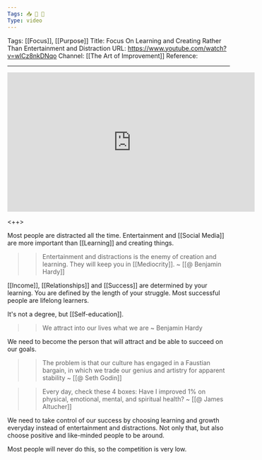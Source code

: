 ```yaml
---
Tags: 📥 🎥 🔴
Type: video
---
```


Tags: [[Focus]], [[Purpose]]
Title: Focus On Learning and Creating Rather Than Entertainment and Distraction
URL: https://www.youtube.com/watch?v=wlCz8nkDNqo
Channel: [[The Art of Improvement]]
Reference: 

---

<center>
	<iframe width="560" height="315" src="https://www.youtube.com/embed/wlCz8nkDNqo" frameborder="0" allow="accelerometer; autoplay; encrypted-media; gyroscope; picture-in-picture" allow-fullscreen></iframe>
</center>

<++>

Most people are distracted all the time. Entertainment and [[Social Media]] are more important than [[Learning]] and creating things.

>> Entertainment and distractions is the enemy of creation and learning. They will keep you in [[Mediocrity]].
>> ~ [[@ Benjamin Hardy]]

[[Income]], [[Relationships]] and [[Success]] are determined by your learning. You are defined by the length of your struggle. Most successful people are lifelong learners.

It's not a degree, but [[Self-education]].

>> We attract into our lives what we are
>> ~ Benjamin Hardy

We need to become the person that will attract and be able to succeed on our goals.

>> The problem is that our culture has engaged in a Faustian bargain, in which we trade our genius and artistry for apparent stability
>> ~ [[@ Seth Godin]]

>> Every day, check these 4 boxes: Have I improved 1% on physical, emotional, mental, and spiritual health?
>> ~ [[@ James Altucher]]

We need to take control of our success by choosing learning and growth everyday instead of entertainment and distractions. Not only that, but also choose positive and like-minded people to be around.

Most people will never do this, so the competition is very low.